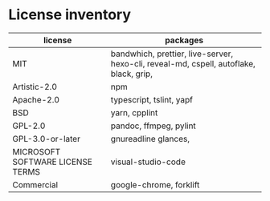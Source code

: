 # License inventory

| license                          | packages                                                                               |
| -------------------------------- | -------------------------------------------------------------------------------------- |
| MIT                              | bandwhich, prettier, live-server, hexo-cli, reveal-md, cspell, autoflake, black, grip, |
| Artistic-2.0                     | npm                                                                                    |
| Apache-2.0                       | typescript, tslint, yapf                                                               |
| BSD                              | yarn, cpplint                                                                          |
| GPL-2.0                          | pandoc, ffmpeg, pylint                                                                 |
| GPL-3.0-or-later                 | gnureadline glances,                                                                   |
| MICROSOFT SOFTWARE LICENSE TERMS | visual-studio-code                                                                     |
| Commercial                       | google-chrome, forklift                                                                |
